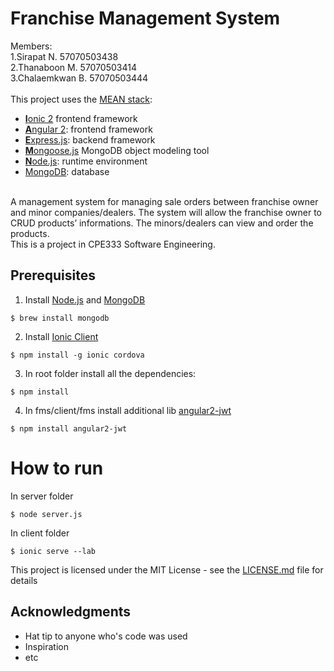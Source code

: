# Franchise Management System 
Members: <br />
         1.Sirapat N.     57070503438  <br /> 
         2.Thanaboon M.   57070503414  <br /> 
         3.Chalaemkwan B. 57070503444  <br />
<br /> This project uses the [MEAN stack](https://en.wikipedia.org/wiki/MEAN_(software_bundle)):
* [**I**onic 2](http://ionicframework.com/docs/intro/installation/) frontend framework
* [**A**ngular 2](https://angular.io): frontend framework
* [**E**xpress.js](http://expressjs.com): backend framework
* [**M**ongoose.js](http://www.mongoosejs.com) MongoDB object modeling tool 
* [**N**ode.js](https://nodejs.org): runtime environment
* [MongoDB](https://www.mongodb.com): database
<br />
A management system for managing sale orders between franchise owner and minor companies/dealers. The system will allow the franchise owner to CRUD products’ informations. The minors/dealers can view and order the products. 
<br />
This is a project in CPE333 Software Engineering.

## Prerequisites
1. Install [Node.js](https://nodejs.org) and [MongoDB](https://www.mongodb.com)
```
$ brew install mongodb
```
2. Install [Ionic Client](https://ionicframework.com/docs/intro/installation)
```
$ npm install -g ionic cordova
```
3. In root folder install all the dependencies:
```
$ npm install
```
4. In fms/client/fms install additional lib [angular2-jwt](https://www.npmjs.com/package/angular2-jwt)
```
$ npm install angular2-jwt
```

# How to run
In server folder
```
$ node server.js
```
In client folder 
```
$ ionic serve --lab
```

This project is licensed under the MIT License - see the [LICENSE.md](LICENSE.md) file for details

## Acknowledgments

* Hat tip to anyone who's code was used
* Inspiration
* etc
